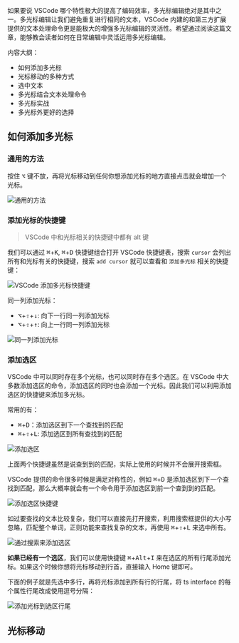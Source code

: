 如果要说 VSCode 哪个特性极大的提高了编码效率，多光标编辑绝对是其中之一。多光标编辑让我们避免重复进行相同的文本，VSCode 内建的和第三方扩展提供的文本处理命令更是能极大的增强多光标编辑的灵活性。希望通过阅读这篇文章，能够教会读者如何在日常编辑中灵活运用多光标编辑。

内容大纲：

- 如何添加多光标
- 光标移动的多种方式
- 选中文本
- 多光标结合文本处理命令
- 多光标实战
- 多光标外更好的选择

## 如何添加多光标

### 通用的方法

按住 <kbd>⌥</kbd> 键不放，再将光标移动到任何你想添加光标的地方直接点击就会增加一个光标。

![通用的方法](https://s2.loli.net/2022/03/26/e5Bybvk9nurJqSc.gif)

### 添加光标的快捷键

> VSCode 中和光标相关的快捷键中都有 alt 键

我们可以通过 <kbd>⌘</kbd>+<kbd>K</kbd>, <kbd>⌘</kbd>+<kbd>D</kbd> 快捷键组合打开 VSCode 快捷键表，搜索 `cursor` 会列出所有和光标有关的快捷键，搜索 `add cursor` 就可以查看和 `添加多光标` 相关的快捷键：

![VSCode 添加多光标快捷键](https://s2.loli.net/2022/03/26/9mgWcrPbxGD1v3y.png)

同一列添加光标：

- <kbd>⌥</kbd>+<kbd>⇧</kbd>+<kbd>↓</kbd>: 向下一行同一列添加光标
- <kbd>⌥</kbd>+<kbd>⇧</kbd>+<kbd>↑</kbd>: 向上一行同一列添加光标

![同一列添加光标](https://s2.loli.net/2022/03/26/eGUiylqvfCO3mZn.gif)

### 添加选区

VSCode 中可以同时存在多个光标，也可以同时存在多个选区。在 VSCode 中大多数添加选区的命令，添加选区的同时也会添加一个光标。因此我们可以利用添加选区的快捷键来添加多光标。

常用的有：

- <kbd>⌘</kbd>+<kbd>D</kbd>：添加选区到下一个查找到的匹配
- <kbd>⌘</kbd>+<kbd>⇧</kbd>+<kbd>L</kbd>: 添加选区到所有查找到的匹配

![添加选区](https://s2.loli.net/2022/03/26/bPfYT5J8v6BwAnz.gif)

上面两个快捷键虽然是说查到到的匹配，实际上使用的时候并不会展开搜索框。

VSCode 提供的命令很多时候是满足对称性的，例如 <kbd>⌘</kbd>+<kbd>D</kbd> 是添加选区到下一个查找到匹配，那么大概率就会有一个命令用于添加选区到前一个查到到的匹配。

![添加选区快捷键](https://s2.loli.net/2022/03/26/tpfR7xWMGKO8cmD.png)

如过要查找的文本比较复杂，我们可以直接先打开搜索，利用搜索框提供的大小写忽略，匹配整个单词，正则功能来查找复杂的文本，再使用 <kbd>⌘</kbd>+<kbd>⇧</kbd>+<kbd>L</kbd> 来选中所有。

![通过搜索来添加选区](https://s2.loli.net/2022/03/26/sIfcbknyrYqHu7j.gif)

**如果已经有一个选区**，我们可以使用快捷键 <kbd>⌘</kbd>+<kbd>Alt</kbd>+<kbd>I</kbd> 来在选区的所有行尾添加光标。如果这个时候你想将光标移动到行首，直接输入 Home 键即可。

下面的例子就是先选中多行，再将光标添加到所有行的行尾，将 ts interface 的每个属性行尾改成使用逗号分隔：

![添加光标到选区行尾](https://s2.loli.net/2022/03/26/PfxdhvnlyTbrFsN.gif)

## 光标移动
